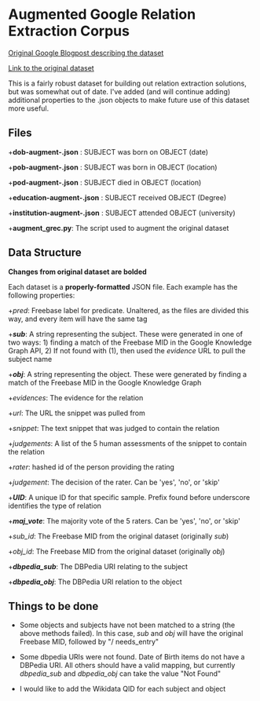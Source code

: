 # Augmented Google Relation Extraction Corpus
[Original Google Blogpost describing the dataset](https://ai.googleblog.com/2013/04/50000-lessons-on-how-to-read-relation.html)

[Link to the original dataset](https://code.google.com/archive/p/relation-extraction-corpus/)

This is a fairly robust dataset for building out relation extraction solutions, but was somewhat out of date. I've added (and will continue adding) additional properties to the .json objects to make future use of this dataset more useful. 

## Files

+**dob-augment-.json** : SUBJECT was born on OBJECT (date)

+**pob-augment-.json** : SUBJECT was born in OBJECT (location)

+**pod-augment-.json** : SUBJECT died in OBJECT (location)

+**education-augment-.json** : SUBJECT received OBJECT (Degree)

+**institution-augment-.json** : SUBJECT attended OBJECT (university)

+**augment_grec.py**: The script used to augment the original dataset

## Data Structure
**Changes from original dataset are bolded**

Each dataset is a **properly-formatted**  JSON file. Each example has the following properties:

+_pred_: Freebase label for predicate. Unaltered, as the files are divided this way, and every item will have the same tag

+***sub***: A string representing the subject. These were generated in one of two ways: 1) finding a match of the Freebase MID in the Google Knowledge Graph API, 2) If not found with (1), then used the _evidence_ URL to pull the subject name

+***obj***: A string representing the object. These were generated by finding a match of the Freebase MID in the Google Knowledge Graph

+_evidences_: The evidence for the relation

  +_url_: The URL the snippet was pulled from
  
  +_snippet_: The text snippet that was judged to contain the relation
  
+_judgements_: A list of the 5 human assessments of the snippet to contain the relation

  +_rater_: hashed id of the person providing the rating
  
  +_judgement_: The decision of the rater. Can be 'yes', 'no', or 'skip'
  
+***UID***: A unique ID for that specific sample. Prefix found before underscore identifies the type of relation

+***maj_vote***: The majority vote of the 5 raters. Can be 'yes', 'no', or 'skip'

+_sub_id_: The Freebase MID from the original dataset (originally _sub_)

+_obj_id_: The Freebase MID from the original dataset (originally _obj_)

+***dbpedia_sub***: The DBPedia URI relating to the subject

+***dbpedia_obj***: The DBPedia URI relation to the object

## Things to be done

+ Some objects and subjects have not been matched to a string (the above methods failed). In this case, _sub_ and _obj_ will have the original Freebase MID, followed by "/ needs_entry"

+ Some dbpedia URIs were not found. Date of Birth items do not have a DBPedia URI. All others should have a valid mapping, but currently _dbpedia_sub_ and _dbpedia_obj_ can take the value "Not Found"

+ I would like to add the Wikidata QID for each subject and object
